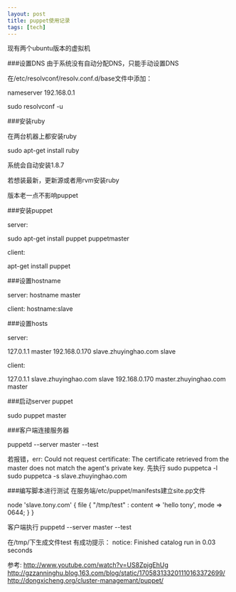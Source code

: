 ```yaml
---
layout: post
title: puppet使用记录 
tags: [tech]
---
```


现有两个ubuntu版本的虚拟机

###设置DNS
由于系统没有自动分配DNS，只能手动设置DNS

在/etc/resolvconf/resolv.conf.d/base文件中添加：

nameserver 192.168.0.1

sudo resolvconf -u

###安装ruby

在两台机器上都安装ruby

sudo apt-get install ruby

系统会自动安装1.8.7

若想装最新，更新源或者用rvm安装ruby

版本老一点不影响puppet

###安装puppet

server:

sudo apt-get install puppet puppetmaster

client:

apt-get install puppet

###设置hostname

server:
hostname master

client:
hostname:slave

###设置hosts

server:

127.0.1.1       master
192.168.0.170   slave.zhuyinghao.com slave

client:

127.0.1.1       slave.zhuyinghao.com slave
192.168.0.170   master.zhuyinghao.com master

###启动server puppet

sudo puppet master

###客户端连接服务器

puppetd --server master --test

若报错，err: Could not request certificate: The certificate retrieved from the master does not match the agent's private key.
先执行
sudo puppetca -l
sudo puppetca -s slave.zhuyinghao.com

###编写脚本进行测试
在服务端/etc/puppet/manifests建立site.pp文件

node 'slave.tony.com' {
	file {
		"/tmp/test" :
			content => 'hello tony',
					mode => 0644;
	}
}

客户端执行
puppetd --server master --test

在/tmp/下生成文件test
有成功提示：
notice: Finished catalog run in 0.03 seconds




参考:
<http://www.youtube.com/watch?v=US8ZpjgEhUg>
<http://gzzanninghu.blog.163.com/blog/static/170583133201110163372699/>
<http://dongxicheng.org/cluster-managemant/puppet/>
